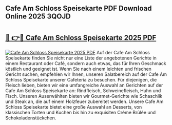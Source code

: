 ## Cafe Am Schloss Speisekarte PDF Download Online 2025 3QOJD

# <h2><a href="http://gcb9kh9.nevu.top/?p=Cafe+Am+Schloss+Speisekarte">🔗 👉🔴 Cafe Am Schloss Speisekarte 2025 PDF</a></h2>

[![Cafe Am Schloss Speisekarte 2025 PDF](https://i.imgur.com/dBaPXMq.png)](http://gcb9kh9.nevu.top/?p=Cafe+Am+Schloss+Speisekarte)
Auf der Cafe Am Schloss Speisekarte finden Sie nicht nur eine Liste der angebotenen Gerichte in einem Restaurant oder Café, sondern auch etwas, das für Ihren Geschmack köstlich und geeignet ist. Wenn Sie nach einem leichten und frischen Gericht suchen, empfehlen wir Ihnen, unseren Salatbereich auf der Cafe Am Schloss Speisekarte unserer Cafeteria zu besuchen. Für diejenigen, die Fleisch lieben, bieten wir eine umfangreiche Auswahl an Gerichten auf der Cafe Am Schloss Speisekarte an: Rindfleisch, Schweinefleisch, Huhn und Fisch. Unseren Auserwählten bieten wir Gourmet-Gerichte wie Schaschlik und Steak an, die auf einem Holzfeuer zubereitet werden. Unsere Cafe Am Schloss Speisekarte bietet eine große Auswahl an Desserts, von klassischen Torten und Kuchen bis hin zu exquisiten Crème Brûlée und Schokoladenstückchen.
